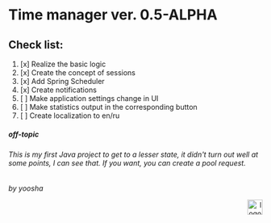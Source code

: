 # Time manager ver. 0.5-ALPHA

## Check list:

1. [x] Realize the basic logic
2. [x] Create the concept of sessions
3. [x] Add Spring Scheduler
4. [x] Create notifications
5. [ ] Make application settings change in UI
6. [ ] Make statistics output in the corresponding button
7. [ ] Create localization to en/ru

##### off-topic
###### This is my first Java project to get to a lesser state, it didn't turn out well at some points, I can see that. If you want, you can create a pool request.

_by yoosha_

<div style="text-align: right"><a href="https://t.me/yooshyasha">
<img alt="logo" src="https://www.svgrepo.com/show/343522/telegram-communication-chat-interaction-network-connection.svg" width="30">
</a></div>